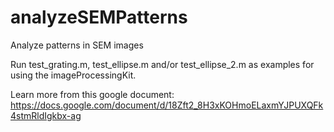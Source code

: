 # analyzeSEMPatterns
Analyze patterns in SEM images

Run test_grating.m, test_ellipse.m and/or test_ellipse_2.m as examples for using the imageProcessingKit.

Learn more from this google document:
  https://docs.google.com/document/d/18Zft2_8H3xKOHmoELaxmYJPUXQFk4stmRldIgkbx-ag
